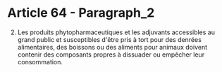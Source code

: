 # Article 64 - Paragraph_2

2. Les produits phytopharmaceutiques et les adjuvants accessibles au grand public et susceptibles d'être pris à tort pour des denrées  alimentaires, des boissons  ou  des  aliments  pour animaux doivent contenir des composants propres à dissuader ou empêcher leur consommation.
